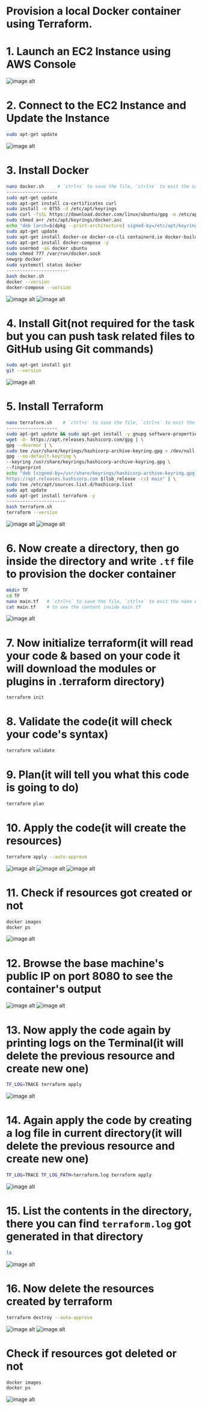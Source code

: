 # Provision a local Docker container using Terraform.

# 1. Launch an EC2 Instance using AWS Console
![image alt](https://github.com/souravhajra123/ElevateLabsTask3/blob/e9d95c458644533a8fce7cce7ed21b4d8fedb467/images/24.JPG)

# 2. Connect to the EC2 Instance and Update the Instance
```bash
sudo apt-get update
```
![image alt](https://github.com/souravhajra123/ElevateLabsTask3/blob/28251bde6e97f076047e88f375c5197d29248a98/images/1.JPG)

# 3. Install Docker
```bash
nano docker.sh     # `ctrl+s` to save the file, `ctrl+x` to exit the nano editor mode
-------------------
sudo apt-get update
sudo apt-get install ca-certificates curl
sudo install -m 0755 -d /etc/apt/keyrings
sudo curl -fsSL https://download.docker.com/linux/ubuntu/gpg -o /etc/apt/keyrings/docker.asc
sudo chmod a+r /etc/apt/keyrings/docker.asc
echo "deb [arch=$(dpkg --print-architecture) signed-by=/etc/apt/keyrings/docker.asc] https://download.docker.com/linux/ubuntu $(. /etc/os-release && echo "$VERSION_CODENAME") stable" | sudo tee /etc/apt/sources.list.d/docker.list > /dev/null
sudo apt-get update
sudo apt-get install docker-ce docker-ce-cli containerd.io docker-buildx-plugin docker-compose-plugin -y
sudo apt-get install docker-compose -y
sudo usermod -aG docker ubuntu
sudo chmod 777 /var/run/docker.sock
newgrp docker
sudo systemctl status docker
-----------------------
bash docker.sh
docker --version
docker-compose --version
```
![image alt](https://github.com/souravhajra123/ElevateLabsTask3/blob/28251bde6e97f076047e88f375c5197d29248a98/images/2.JPG)
![image alt](https://github.com/souravhajra123/ElevateLabsTask3/blob/28251bde6e97f076047e88f375c5197d29248a98/images/3.JPG)

# 4. Install Git(not required for the task but you can push task related files to GitHub using Git commands)
```bash
sudo apt-get install git
git --version
```
![image alt](https://github.com/souravhajra123/ElevateLabsTask3/blob/28251bde6e97f076047e88f375c5197d29248a98/images/4.JPG)

# 5. Install Terraform
```bash
nano terraform.sh    # `ctrl+s` to save the file, `ctrl+x` to exit the nano editor mode
-------------------
sudo apt-get update && sudo apt-get install -y gnupg software-properties-common
wget -O- https://apt.releases.hashicorp.com/gpg | \
gpg --dearmor | \
sudo tee /usr/share/keyrings/hashicorp-archive-keyring.gpg > /dev/null
gpg --no-default-keyring \
--keyring /usr/share/keyrings/hashicorp-archive-keyring.gpg \
--fingerprint
echo "deb [signed-by=/usr/share/keyrings/hashicorp-archive-keyring.gpg] \
https://apt.releases.hashicorp.com $(lsb_release -cs) main" | \
sudo tee /etc/apt/sources.list.d/hashicorp.list
sudo apt update
sudo apt-get install terraform -y
----------------------
bash terraform.sh
terraform --version
```
![image alt](https://github.com/souravhajra123/ElevateLabsTask3/blob/28251bde6e97f076047e88f375c5197d29248a98/images/5.JPG)
![image alt](https://github.com/souravhajra123/ElevateLabsTask3/blob/28251bde6e97f076047e88f375c5197d29248a98/images/6.JPG)

# 6. Now create a directory, then go inside the directory and write `.tf` file to provision the docker container
```bash
mkdir TF
cd TF
nano main.tf   # `ctrl+s` to save the file, `ctrl+x` to exit the nano editor mode
cat main.tf    # to see the content inside main.tf
```
![image alt](https://github.com/souravhajra123/ElevateLabsTask3/blob/28251bde6e97f076047e88f375c5197d29248a98/images/7.JPG)

# 7. Now initialize terraform(it will read your code & based on your code it will download the modules or plugins in .terraform directory)
```bash
terraform init
```
# 8. Validate the code(it will check your code's syntax)
```bash
terraform validate
```
# 9. Plan(it will tell you what this code is going to do)
```bash
terraform plan
```
# 10. Apply the code(it will create the resources)
```bash
terraform apply --auto-approve
```
![image alt](https://github.com/souravhajra123/ElevateLabsTask3/blob/d2b410807b4a4f73fd6687d8044ea5cc44d9f7c6/images/8.JPG)
![image alt](https://github.com/souravhajra123/ElevateLabsTask3/blob/d2b410807b4a4f73fd6687d8044ea5cc44d9f7c6/images/9.JPG)
![image alt](https://github.com/souravhajra123/ElevateLabsTask3/blob/d2b410807b4a4f73fd6687d8044ea5cc44d9f7c6/images/10.JPG)

# 11. Check if resources got created or not
```bash
docker images
docker ps
```
![image alt](https://github.com/souravhajra123/ElevateLabsTask3/blob/98c449ba15880db23e86e6487e62047b43133ae0/images/11.JPG)

# 12. Browse the base machine's public IP on port 8080 to see the container's output
![image alt](https://github.com/souravhajra123/ElevateLabsTask3/blob/98c449ba15880db23e86e6487e62047b43133ae0/images/12.JPG)
![image alt](https://github.com/souravhajra123/ElevateLabsTask3/blob/98c449ba15880db23e86e6487e62047b43133ae0/images/13.JPG)

# 13. Now apply the code again by printing logs on the Terminal(it will delete the previous resource and create new one)
```bash
TF_LOG=TRACE terraform apply
```
![image alt](https://github.com/souravhajra123/ElevateLabsTask3/blob/98c449ba15880db23e86e6487e62047b43133ae0/images/14.JPG)

# 14. Again apply the code by creating a log file in current directory(it will delete the previous resource and create new one)
```bash
TF_LOG=TRACE TF_LOG_PATH=terraform.log terraform apply
```
![image alt](https://github.com/souravhajra123/ElevateLabsTask3/blob/98c449ba15880db23e86e6487e62047b43133ae0/images/15.JPG)

# 15. List the contents in the directory, there you can find `terraform.log` got generated in that directory
```bash
ls
```
![image alt](https://github.com/souravhajra123/ElevateLabsTask3/blob/98c449ba15880db23e86e6487e62047b43133ae0/images/16.JPG)

# 16. Now delete the resources created by terraform
```bash
terraform destroy --auto-approve
```
![image alt](https://github.com/souravhajra123/ElevateLabsTask3/blob/98c449ba15880db23e86e6487e62047b43133ae0/images/17.JPG)
![image alt](https://github.com/souravhajra123/ElevateLabsTask3/blob/98c449ba15880db23e86e6487e62047b43133ae0/images/18.JPG)

# Check if resources got deleted or not
```bash
docker images
docker ps
```
![image alt](https://github.com/souravhajra123/ElevateLabsTask3/blob/98c449ba15880db23e86e6487e62047b43133ae0/images/19.JPG)







